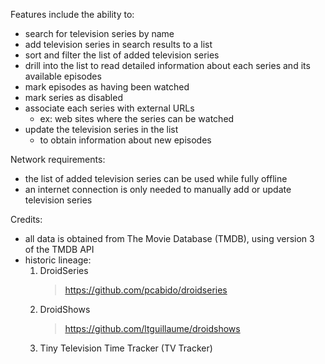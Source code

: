 Features include the ability to:

* search for television series by name
* add television series in search results to a list
* sort and filter the list of added television series
* drill into the list to read detailed information
  about each series and its available episodes
* mark episodes as having been watched
* mark series as disabled
* associate each series with external URLs
  * ex: web sites where the series can be watched
* update the television series in the list
  * to obtain information about new episodes

Network requirements:

* the list of added television series
  can be used while fully offline
* an internet connection is only needed
  to manually add or update television series

Credits:

* all data is obtained from The Movie Database (TMDB),
  using version 3 of the TMDB API
* historic lineage:
  1. DroidSeries
     > https://github.com/pcabido/droidseries
  2. DroidShows
     > https://github.com/ltguillaume/droidshows
  3. Tiny Television Time Tracker (TV Tracker)
